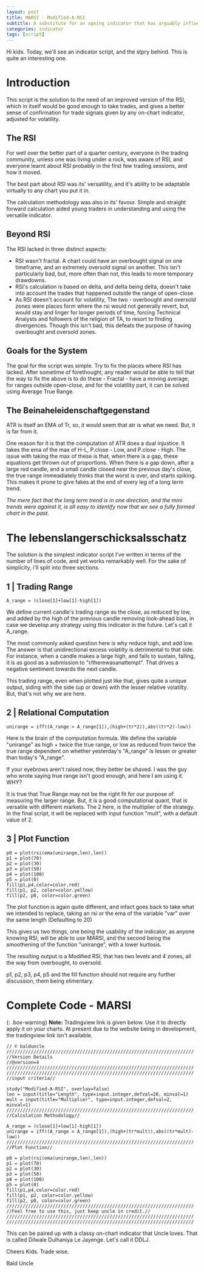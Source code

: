 ```yaml
---
layout: post
title: MARSI - Modified-A-RSI
subtitle: A substitute for an ageing indicator that has arguably influenced the entire trading comunity.
categories: indicator
tags: [script]
---
```


Hi kids. Today, we'll see an indicator script, and the stpry behind. This is quite an interesting one.

# Introduction

This script is the solution to the need of an improved version of the RSI, which in itself would be good enough to take trades, and gives a better sense of confirmation for trade signals given by any on-chart indicator, adjusted for volatility.

## The RSI

For well over the better part of a quarter century, everyone in the trading community, unless one was living under a rock, was aware of RSI, and everyone learnt about RSI probably in the first few trading sessions, and how it moved.

The best part about RSI was its' versatility, and it's ability to be adaptable virtually to any chart you put it in.

The calculation methodology was also in its' favour. Simple and straight forward calculation aided young traders in understanding and using the versatile indicator.

## Beyond RSI

The RSI lacked in three distinct aspects:

- RSI wasn't fractal. A chart could have an overbought signal on one timeframe, and an extremely oversold signal on another. This isn't particularly bad, but, more often than not, this leads to more temporary drawdowns.
- RSI's calculation is based on delta, and delta being delta, doesn't take into account the trades that happened outside the range of open-close.
- As RSI doesn't account for volatility, The two - overbought and oversold zones were places form where the rsi would not generally revert, but, would stay and linger for longer periods of time, forcing Technical Analysts and followers of the religion of TA, to resort to finding divergences. Though this isn't bad, this defeats the purpose of having overbought and oversold zones.

## Goals for the System

The goal for the script was simple. Try to fix the places where RSI has lacked. After sometime of forethought, any reader would be able to tell that the way to fix the above is to do these - Fractal - have a moving average, for ranges outside open-close, and for the volatility part, it can be solved using Average True Range.

## The Beinaheleidenschaftgegenstand

ATR is itself an EMA of Tr, so, it would seem that atr is what we need. But, it is far from it.

One reason for it is that the computation of ATR does a dual injustice. It takes the ema of the max of H-L, P.close - Low, and P.close - High. The issue with taking the max of these is that, when there is a gap, these equations get thrown out of proportions. When there is a gap down, after a large red candle, and a small candle closed near the previous day's close, the true range immeadiately thinks that the worst is over, and starts spiking. This makes it prone to give fakes at the end of every leg of a long term trend.

<em>The mere fact that the long term trend is in one direction, and the mini trends were against it, is all easy to identify now that we see a fully formed chart in the past.</em>

# The lebenslangerschicksalsschatz

The solution is the simplest indicator script I've written in terms of the number of lines of code, and yet works remarkably well. For the sake of simplicity, i'll split into three sections.

## 1 |  Trading Range

~~~PineScript
A_range = (close[1]+low[1]-high[1])
~~~

We define current candle's trading range as the close, as reduced by low, and added by the high of the previous candle removing look-ahead bias, in case we develop any strategy using this indicator in the future. Let's call it A_range.

The most commonly asked question here is why reduce high, and add low. The answer is that unidirectional excess volatilty is detrimental to that side. For instance, when a candle makes a large high, and fails to sustain, falling, it is as good as a submission to "r/therewasanattempt". That drives a negative sentiment towards the next candle.

This trading range, even when plotted just like that, gives quite a unique output, siding with the side (up or down) with the lesser relative volatilty. But, that's not why we are here.

## 2 |  Relational Computation

~~~Pine Script
unirange = iff((A_range > A_range[1]),(high+(tr*2)),abs((tr*2)-low))
~~~

Here is the brain of the computation formula. We define the variable "unirange" as high + twice the true range, or  low as reduced from twice the true range dependent on whether yesterday's "A_range" is lesser or greater than today's "A_range".

If your eyebrows aren't raised now, they better be shaved. I was the guy who wrote saying true range isn't good enough, and here I am using it. WHY?

It is true that True Range may not be the right fit for our purpose of measuring the larger range. But, it is a good computational quant, that is versatile with different markets. The 2 here, is the multiplier of the strategy. In the final script, it will be replaced with input function "mult", with a default value of 2.

## 3 |  Plot Function

~~~Pine Script
p0 = plot(rsi(ema(unirange,len),len))
p1 = plot(70)
p2 = plot(30)
p3 = plot(50)
p4 = plot(100)
p5 = plot(0)
fill(p1,p4,color=color.red)
fill(p1, p2, color=color.yellow)
fill(p2, p0, color=color.green)
~~~

The plot function is again quite different, and infact goes back to take what we intended to replace, taking an rsi or the ema of the variable "var" over the same length (Defaulting to 20)

This gives us two things, one being the usability of the indicator, as anyone knowing RSI, will be able to use MARSI, and the second being the smoothening of the function "unirange", with a lower kurtosis.

The resulting output is a Modified RSI, that has two levels and 4 zones, all the way from overbought, to oversold.

p1, p2, p3, p4, p5 and the fill function should not require any further discussion, them being elimentary.

# Complete Code - MARSI

{: .box-warning}
**Note:** Tradingview link is given below. Use it to directly apply it on your charts. At present due to the website being in development, the tradingview link isn't available.



~~~Pine Script
// © balduncle
/////////////////////////////////////////////////////////////////////
//Version Details
//@version=4
/////////////////////////////////////////////////////////////////////
/////////////////////////////////////////////////////////////////////
//input criteria//

study("Modified-A-RSI", overlay=false)
len = input(title="Length", type=input.integer,defval=20, minval=1)
mult = input(title="Multiplier", type=input.integer,defval=2, minval=1)
/////////////////////////////////////////////////////////////////////
//Calculation Methodology//

A_range = (close[1]+low[1]-high[1])
unirange = iff((A_range > A_range[1]),(high+(tr*mult)),abs((tr*mult)-low))
/////////////////////////////////////////////////////////////////////
//Plot Function//

p0 = plot(rsi(ema(unirange,len),len))
p1 = plot(70)
p2 = plot(30)
p3 = plot(50)
p4 = plot(100)
p5 = plot(0)
fill(p1,p4,color=color.red)
fill(p1, p2, color=color.yellow)
fill(p2, p0, color=color.green)
/////////////////////////////////////////////////////////////////////
//Feel free to use this, just keep uncle in credit.//
/////////////////////////////////////////////////////////////////////
/////////////////////////////////////////////////////////////////////
~~~

This can be paired up with a classy on-chart indicator that Uncle loves. That is called Dilwale Dulhaniya Le Jayenge. Let's call it DDLJ.



Cheers Kids. Trade wise.

Bald Uncle
